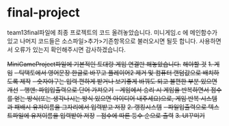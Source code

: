 # final-project
team13final파일에 최종 프로젝트의 코드 올려놓았습니다.
미니게임.c 에 메인함수가 있고 나머지 코드들은 소스파일>추가>기존항목으로 불러오시면 될듯 합니다.
사용하면서 오류가 있는지 확인해주시면 감사하겠습니다.

~~MiniGameProject파일에 기본적인 토대랑 게임 연결만 해놓았습니다.~~
~~해야할 것~~
~~1. 게임~~
~~- 틱택토에서 영어문장 한글로 바꾸고 플레이어2 제거 및 컴퓨터 랜덤값으로 배치하도록 제작~~
~~- 숫자야구는 입력 편하게 받거나 보기좋게 바꿔도 되고 불편한 부분 있으면 개선~~
~~- 행맨: 파입입출력으로 단어 가져오기~~
~~- 게임에서 승리 시 게임을 반복하면서 점수를 얻는 방식(또는 생각나시는 방식 있으면 아이디어 내주세요)으로, 게임 반복 시스템과 패배시 유저이름을 그자리에서 입력받고 저장~~
~~2. 랭킹시스템~~
~~- 파일입출력으로 텍스트파일에 유저이름을 입력받아 저장~~
~~- 점수에 따른 등수 순으로 출력~~
~~3. UI꾸미기~~
